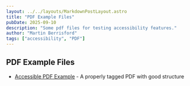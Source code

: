 ```yaml
---
layout: ../../layouts/MarkdownPostLayout.astro
title: "PDF Example Files"
pubDate: 2025-09-10
description: "Some pdf files for testing accessibility features."
author: "Martin Berrisford"
tags: ["accessibility", "PDF"]
---
```


## PDF Example Files

- [Accessible PDF Example](/apryse-itext-wtpdf.pdf) - A properly tagged PDF with good structure
